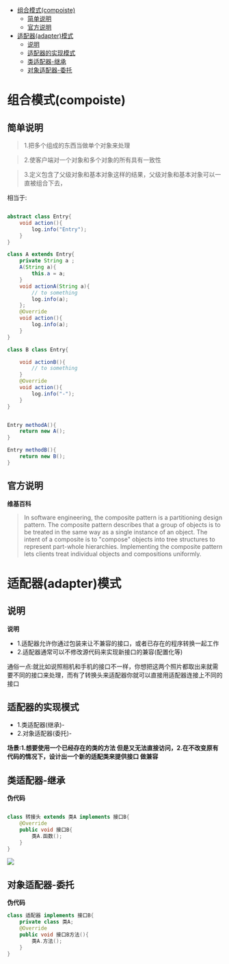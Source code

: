 <!-- TOC -->

- [组合模式(compoiste)](#组合模式compoiste)
  - [简单说明](#简单说明)
  - [官方说明](#官方说明)
- [适配器(adapter)模式](#适配器adapter模式)
  - [说明](#说明)
  - [适配器的实现模式](#适配器的实现模式)
  - [类适配器-继承](#类适配器-继承)
  - [对象适配器-委托](#对象适配器-委托)

<!-- /TOC -->

# 组合模式(compoiste)

## 简单说明



> 1.把多个组成的东西当做单个对象来处理

> 2.使客户端对一个对象和多个对象的所有具有一致性

> 3.定义包含了父级对象和基本对象这样的结果，父级对象和基本对象可以一直被组合下去，

相当于: 

```java

abstract class Entry{
    void action(){
        log.info("Entry");
    }
}

class A extends Entry{
    private String a ;
    A(String a){
        this.a = a;
    }
    void actionA(String a){
        // to something
        log.info(a);
    };
    @Override
    void action(){
        log.info(a);
    }
}

class B class Entry{

    void actionB(){
        // to something
    }
    @Override
    void action(){
        log.info("-");
    }
}


Entry methodA(){
    return new A();
}

Entry methodB(){
    return new B();
}

```


## 官方说明

**维基百科**

> In software engineering, the composite pattern is a partitioning design pattern. The composite pattern describes that a group of objects is to be treated in the same way as a single instance of an object. The intent of a composite is to "compose" objects into tree structures to represent part-whole hierarchies. Implementing the composite pattern lets clients treat individual objects and compositions uniformly.







# 适配器(adapter)模式

## 说明

**说明**
- 1.适配器允许你通过包装来让不兼容的接口，或者已存在的程序转换一起工作
- 2.适配器通常可以不修改源代码来实现新接口的兼容(配置化等)

通俗一点:就比如说照相机和手机的接口不一样，你想把这两个照片都取出来就需要不同的接口来处理，而有了转换头来适配器你就可以直接用适配器连接上不同的接口

## 适配器的实现模式
- 1.类适配器(继承)- 
- 2.对象适配器(委托)- 

**场景:1.想要使用一个已经存在的类的方法 但是又无法直接访问，2.在不改变原有代码的情况下，设计出一个新的适配类来提供接口 做兼容**

## 类适配器-继承


**伪代码**

```java

class 转接头 extends 类A implements 接口B{
    @Override
    public void 接口B{
        类A.函数();
    }
}

```

![](https://xiaoboblog-bucket.oss-cn-hangzhou.aliyuncs.com/blog/20220707194217.png)



## 对象适配器-委托

**伪代码**

```java
class 适配器 implements 接口B{
    private class 类A;
    @Override
    public void 接口B方法(){
        类A.方法();
    }
}

```



